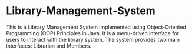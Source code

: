 # Library-Management-System
This is a Library Management System implemented using Object-Oriented Programming (OOP) Principles in Java. It is a menu-driven interface for users to interact with the library system. The system provides two main interfaces: Librarian and Members.
